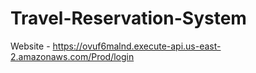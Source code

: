 # Travel-Reservation-System


Website - https://ovuf6malnd.execute-api.us-east-2.amazonaws.com/Prod/login

